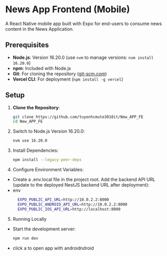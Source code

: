 # News App Frontend (Mobile)

A React Native mobile app built with Expo for end-users to consume news content in the News Application.


## Prerequisites

- **Node.js**: Version 16.20.0 (use `nvm` to manage versions: `nvm install 16.20.0`)
- **npm**: Included with Node.js
- **Git**: For cloning the repository ([git-scm.com](https://git-scm.com))
- **Vercel CLI**: For deployment (`npm install -g vercel`)

## Setup

1. **Clone the Repository**:

   ```bash
   git clone https://github.com/tuyenhcmute3010it/New_APP_FE
   cd New_APP_FE
   ```

2. Switch to Node.js Version 16.20.0:

   ```bash
   nvm use 16.20.0
   ```

3. Install Dependencies:
   ```bash
   npm install --legacy-peer-deps
   ```
4. Configure Environment Variables:

- Create a .env.local file in the project root.
  Add the backend API URL (update to the deployed NestJS backend URL after deployment):
- env
  ```bash
    EXPO_PUBLIC_API_URL=http://10.0.2.2:8000
    EXPO_PUBLIC_ANDROID_API_URL=http://10.0.2.2:8000
    EXPO_PUBLIC_IOS_API_URL=http://localhost:8000
  ```
5. Running Locally

- Start the development server:

   ```bash
   npm run dev
- click a to open app with androidndroid
